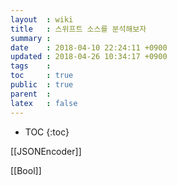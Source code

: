 ```yaml
---
layout  : wiki
title   : 스위프트 소스를 분석해보자
summary : 
date    : 2018-04-10 22:24:11 +0900
updated : 2018-04-26 10:34:17 +0900
tags    : 
toc     : true
public  : true
parent  : 
latex   : false
---
```

* TOC
{:toc}

[[JSONEncoder]]

[[Bool]]
